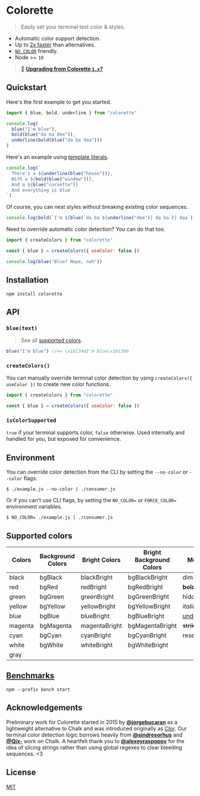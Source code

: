# Colorette

> Easily set your terminal text color & styles.

- Automatic color support detection.
- Up to [2x faster](#benchmarks) than alternatives.
- [`NO_COLOR`](https://no-color.org) friendly.
- Node >= `10`

> 👋 [**Upgrading from Colorette `1.x`?**](https://github.com/jorgebucaran/colorette/issues/70)

## Quickstart

Here's the first example to get you started.

```js
import { blue, bold, underline } from "colorette"

console.log(
  blue("I'm blue"),
  bold(blue("da ba dee")),
  underline(bold(blue("da ba daa")))
)
```

Here's an example using [template literals](https://developer.mozilla.org/en-US/docs/Web/JavaScript/Reference/Template_literals).

```js
console.log(`
  There's a ${underline(blue("house"))},
  With a ${bold(blue("window"))},
  And a ${blue("corvette")}
  And everything is blue
`)
```

Of course, you can nest styles without breaking existing color sequences.

```js
console.log(bold(`I'm ${blue(`da ba ${underline("dee")} da ba`)} daa`))
```

Need to override automatic color detection? You can do that too.

```js
import { createColors } from "colorette"

const { blue } = createColors({ useColor: false })

console.log(blue("Blue? Nope, nah"))
```

## Installation

```console
npm install colorette
```

## API

### `blue(text)`

> See all [supported colors](#supported-colors).

```js
blue("I'm blue") //=> \x1b[34mI'm blue\x1b[39m
```

### `createColors()`

You can manually override terminal color detection by using `createColors({ useColor })` to create new color functions.

```js
import { createColors } from "colorette"

const { blue } = createColors({ useColor: false })
```

### `isColorSupported`

`true` if your terminal supports color, `false` otherwise. Used internally and handled for you, but exposed for convenience.

## Environment

You can override color detection from the CLI by setting the `--no-color` or `--color` flags.

```console
$ ./example.js --no-color | ./consumer.js
```

Or if you can't use CLI flags, by setting the `NO_COLOR=` or `FORCE_COLOR=` environment variables.

```console
$ NO_COLOR= ./example.js | ./consumer.js
```

## Supported colors

| Colors  | Background Colors | Bright Colors | Bright Background Colors | Modifiers         |
| ------- | ----------------- | ------------- | ------------------------ | ----------------- |
| black   | bgBlack           | blackBright   | bgBlackBright            | dim               |
| red     | bgRed             | redBright     | bgRedBright              | **bold**          |
| green   | bgGreen           | greenBright   | bgGreenBright            | hidden            |
| yellow  | bgYellow          | yellowBright  | bgYellowBright           | _italic_          |
| blue    | bgBlue            | blueBright    | bgBlueBright             | <u>underline</u>  |
| magenta | bgMagenta         | magentaBright | bgMagentaBright          | ~~strikethrough~~ |
| cyan    | bgCyan            | cyanBright    | bgCyanBright             | reset             |
| white   | bgWhite           | whiteBright   | bgWhiteBright            |                   |
| gray    |                   |               |                          |                   |

## [Benchmarks](https://github.com/jorgebucaran/colorette/actions/workflows/bench.yml)

```console
npm --prefix bench start
```

## Acknowledgements

Preliminary work for Colorette started in 2015 by [**@jorgebucaran**](https://github.com/jorgebucaran) as a lightweight alternative to Chalk and was introduced originally as [_Clor_](https://github.com/jorgebucaran/colorette/commit/b01b5b9961ceb7df878583a3002e836fae9e37ce). Our terminal color detection logic borrows heavily from [**@sindresorhus**](https://github.com/sindresorhus) and [**@Qix-**](https://github.com/Qix-) work on Chalk. A heartfelt thank you to [**@alexeyraspopov**](https://github.com/alexeyraspopov) for the idea of slicing strings rather than using global regexes to clear bleeding sequences. <3

## License

[MIT](LICENSE.md)
